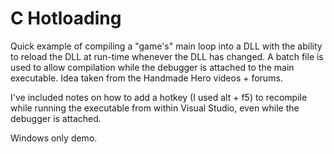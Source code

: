 C Hotloading
============

Quick example of compiling a "game's" main loop into a DLL with the ability to reload the DLL at run-time whenever the DLL has changed. A batch file is used to allow compilation while the debugger is attached to the main executable. Idea taken from the Handmade Hero videos + forums.

I've included notes on how to add a hotkey (I used alt + f5) to recompile while running the executable from within Visual Studio, even while the debugger is attached.

Windows only demo.
